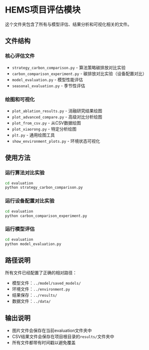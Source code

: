 # HEMS项目评估模块

这个文件夹包含了所有与模型评估、结果分析和可视化相关的文件。

## 文件结构

### 核心评估文件
- `strategy_carbon_comparison.py` - 算法策略碳排放对比实验
- `carbon_comparison_experiment.py` - 碳排放对比实验（设备配置对比）  
- `model_evaluation.py` - 模型性能评估
- `seasonal_evaluation.py` - 季节性评估

### 绘图和可视化
- `plot_ablation_results.py` - 消融研究结果绘图
- `plot_advanced_compare.py` - 高级对比分析绘图
- `plot_from_csv.py` - 从CSV数据绘图
- `plot_xiaorong.py` - 特定分析绘图
- `plt.py` - 通用绘图工具
- `show_environment_plots.py` - 环境状态可视化

## 使用方法

### 运行算法对比实验
```bash
cd evaluation
python strategy_carbon_comparison.py
```

### 运行设备配置对比实验
```bash
cd evaluation  
python carbon_comparison_experiment.py
```

### 运行模型评估
```bash
cd evaluation
python model_evaluation.py
```

## 路径说明

所有文件已经配置了正确的相对路径：
- 模型文件：`../model/saved_models/`
- 环境文件：`../environment.py`
- 结果保存：`../results/`
- 数据文件：`../data/`

## 输出说明

- 图片文件会保存在当前evaluation文件夹中
- CSV结果文件会保存在项目根目录的`results/`文件夹中
- 所有文件都带有时间戳以避免覆盖
